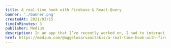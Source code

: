 ```yaml
---
title: A real-time hook with Firebase & React-Query
banner: './banner.png'
createdAt: 2021/03/15
timeInMinutes: 3
publisher: Medium
description: In an app that I’ve recently worked on, I had to interact with 2 different APIs; a typical JSON-based API from a django project, as well as a “real-time API” which was coming directly from Firebase. What I wanted is to have a unified way of querying & storing my data, without having to differentiate my approach based on where the data comes from. In this article we’ll implement just that.
href: https://medium.com/@aggelosarvanitakis/a-real-time-hook-with-firebase-react-query-f7eb537d5145
---
```

